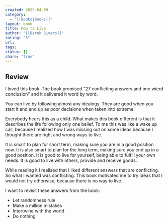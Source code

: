 ```yaml
---
created: 2025-04-09
category:
  - "[[Books|Books]]"
layout: book
title: How to Live
author: "[[Derek Sivers]]"
rating: "5"
url: 
tags: 
status: []
share: "true"
---
```

## Review

I loved this book. The book promised "27 conflicting answers and one wierd conclusion" and it delivered it word by word.

You can live by following almost any idealogy. They are good when you start it and end up as poor decisions when taken into extreme.

Everybody hears this as a child.
What makes this book different is that it describes the life following only one belief.
To me this was like a wake up call, because I realized how I was missing out on some ideas because I thought there are right and wrong ways to live.

It is smart to plan for short term, making sure you are in a good position now.
It is also smart to plan for the long term, making sure you end up in a good position.
It is good to live for yourself, being able to fulfill your own needs.
It is good to live with others, provide and receive goods.

While reading it I realized that I liked different answers that are conflicting. So what I wanted was conflicting.
This book motivated me to try ideas that I would not try otherwise, because there is no way to live.

I want to revisit these answers from the book:

- Let randomness rule
- Make a million mistakes
- Intertwine with the world
- Do nothing